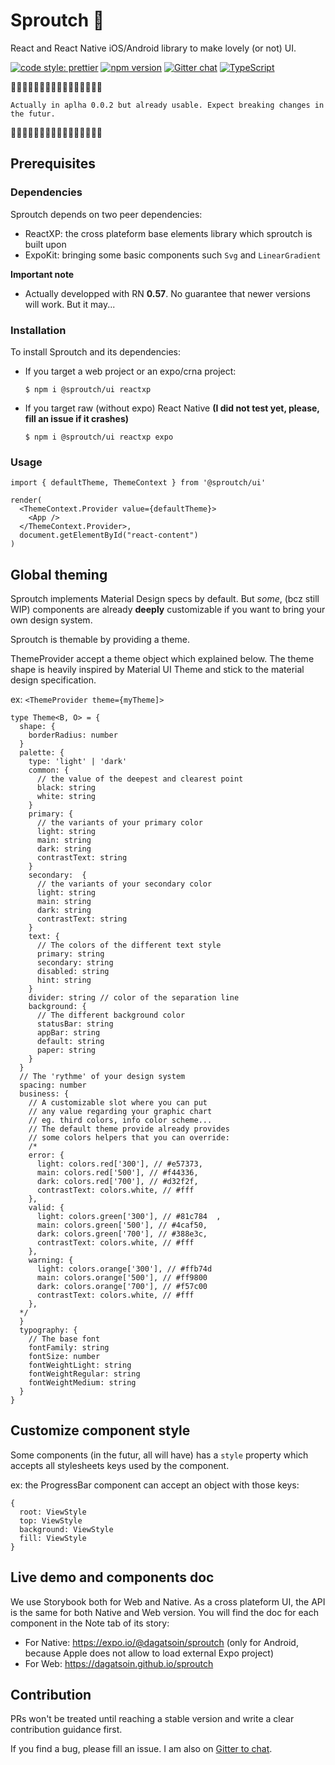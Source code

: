 # Sproutch :poop:

React and React Native iOS/Android library to make lovely (or not) UI.

[![code style: prettier](https://img.shields.io/badge/code_style-prettier-ff69b4.svg?style=flat-square)](https://github.com/prettier/prettier)
[![npm version](https://badge.fury.io/js/%40sproutch%2Fui.svg)](https://badge.fury.io/js/%40sproutch%2Fui)
[![Gitter chat](https://badges.gitter.im/sproutch/community.png)](https://gitter.im/sproutch/community?utm_source=share-link&utm_medium=link&utm_campaign=share-link)
[![TypeScript](https://badges.frapsoft.com/typescript/love/typescript.png?v=101)](https://github.com/ellerbrock/typescript-badges/)


:construction::construction::construction::construction::construction::construction::construction::construction::construction::construction::construction::construction::construction::construction::construction::construction:

`Actually in aplha 0.0.2 but already usable. Expect breaking changes in the futur.`

:construction::construction::construction::construction::construction::construction::construction::construction::construction::construction::construction::construction::construction::construction::construction::construction:

## Prerequisites

### Dependencies

Sproutch depends on two peer dependencies:
- ReactXP: the cross plateform base elements library which sproutch is built upon
- ExpoKit: bringing some basic components such `Svg` and `LinearGradient`

**Important note**
- Actually developped with RN **0.57**. No guarantee that newer versions will work. But it may...

### Installation

To install Sproutch and its dependencies:
- If you target a web project or an expo/crna project:

  `$ npm i @sproutch/ui reactxp`

- If you target raw (without expo) React Native **(I did not test yet, please, fill an issue if it crashes)**

  `$ npm i @sproutch/ui reactxp expo`

### Usage

```tsx
import { defaultTheme, ThemeContext } from '@sproutch/ui'

render(
  <ThemeContext.Provider value={defaultTheme}>
    <App />
  </ThemeContext.Provider>,
  document.getElementById("react-content")
)
```

## Global theming

Sproutch implements Material Design specs by default. But *some*, (bcz still WIP) components are already **deeply** customizable if you want to bring your own design system.

Sproutch is themable by providing a theme.

ThemeProvider accept a theme object which explained below. The theme shape is heavily inspired by Material UI Theme and stick to the material design specification.

ex: `<ThemeProvider theme={myTheme]>`

```tsx
type Theme<B, O> = {
  shape: {
    borderRadius: number
  }
  palette: {
    type: 'light' | 'dark'
    common: {
      // the value of the deepest and clearest point
      black: string
      white: string
    }
    primary: {
      // the variants of your primary color
      light: string
      main: string
      dark: string
      contrastText: string
    }
    secondary:  {
      // the variants of your secondary color
      light: string
      main: string
      dark: string
      contrastText: string
    }
    text: {
      // The colors of the different text style
      primary: string
      secondary: string
      disabled: string
      hint: string
    }
    divider: string // color of the separation line
    background: {
      // The different background color
      statusBar: string
      appBar: string
      default: string
      paper: string
    }
  }
  // The 'rythme' of your design system
  spacing: number
  business: {
    // A customizable slot where you can put
    // any value regarding your graphic chart
    // eg. third colors, info color scheme...
    // The default theme provide already provides
    // some colors helpers that you can override:
    /*
    error: {
      light: colors.red['300'], // #e57373,
      main: colors.red['500'], // #f44336,
      dark: colors.red['700'], // #d32f2f,
      contrastText: colors.white, // #fff
    },
    valid: {
      light: colors.green['300'], // #81c784  ,
      main: colors.green['500'], // #4caf50,
      dark: colors.green['700'], // #388e3c,
      contrastText: colors.white, // #fff
    },
    warning: {
      light: colors.orange['300'], // #ffb74d
      main: colors.orange['500'], // #ff9800
      dark: colors.orange['700'], // #f57c00
      contrastText: colors.white, // #fff
    },
  */
  }
  typography: {
    // The base font
    fontFamily: string
    fontSize: number
    fontWeightLight: string
    fontWeightRegular: string
    fontWeightMedium: string
  }
}
```

## Customize component style

Some components (in the futur, all will have) has a `style` property which accepts all stylesheets keys used by the component.

ex: the ProgressBar component can accept an object with those keys:

```tsx
{
  root: ViewStyle
  top: ViewStyle
  background: ViewStyle
  fill: ViewStyle
}
```

## Live demo and components doc

We use Storybook both for Web and Native.
As a cross plateform UI, the API is the same for both Native and Web version. 
You will find the doc for each component in the Note tab of its story:
- For Native: https://expo.io/@dagatsoin/sproutch (only for Android, because Apple does not allow to load external Expo project)
- For Web: https://dagatsoin.github.io/sproutch

## Contribution

PRs won't be treated until reaching a stable version and write a clear contribution guidance first.

If you find a bug, please fill an issue. I am also on [Gitter to chat](https://gitter.im/sproutch/community).
